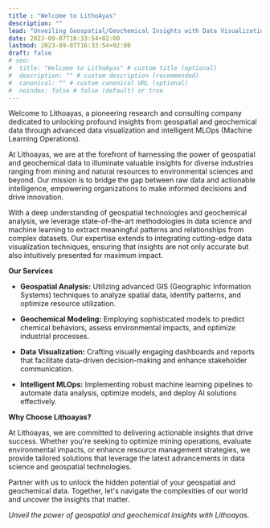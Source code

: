 ```yaml
---
title : "Welcome to LithoAyas"
description: ""
lead: "Unveiling Geospatial/Geochemical Insights with Data Visualization and Intelligent MLOps"
date: 2023-09-07T16:33:54+02:00
lastmod: 2023-09-07T16:33:54+02:00
draft: false
# seo:
#  title: "Welcome to LithoAyas" # custom title (optional)
#  description: "" # custom description (recommended)
#  canonical: "" # custom canonical URL (optional)
#  noindex: false # false (default) or true
---
```


Welcome to Lithoayas, a pioneering research and consulting company dedicated to unlocking profound insights from geospatial and geochemical data through advanced data visualization and intelligent MLOps (Machine Learning Operations).

At Lithoayas, we are at the forefront of harnessing the power of geospatial and geochemical data to illuminate valuable insights for diverse industries ranging from mining and natural resources to environmental sciences and beyond. Our mission is to bridge the gap between raw data and actionable intelligence, empowering organizations to make informed decisions and drive innovation.

With a deep understanding of geospatial technologies and geochemical analysis, we leverage state-of-the-art methodologies in data science and machine learning to extract meaningful patterns and relationships from complex datasets. Our expertise extends to integrating cutting-edge data visualization techniques, ensuring that insights are not only accurate but also intuitively presented for maximum impact.

**Our Services**

- **Geospatial Analysis:** Utilizing advanced GIS (Geographic Information Systems) techniques to analyze spatial data, identify patterns, and optimize resource utilization.
  
- **Geochemical Modeling:** Employing sophisticated models to predict chemical behaviors, assess environmental impacts, and optimize industrial processes.

- **Data Visualization:** Crafting visually engaging dashboards and reports that facilitate data-driven decision-making and enhance stakeholder communication.

- **Intelligent MLOps:** Implementing robust machine learning pipelines to automate data analysis, optimize models, and deploy AI solutions effectively.

**Why Choose Lithoayas?**

At Lithoayas, we are committed to delivering actionable insights that drive success. Whether you're seeking to optimize mining operations, evaluate environmental impacts, or enhance resource management strategies, we provide tailored solutions that leverage the latest advancements in data science and geospatial technologies.

Partner with us to unlock the hidden potential of your geospatial and geochemical data. Together, let's navigate the complexities of our world and uncover the insights that matter.

*Unveil the power of geospatial and geochemical insights with Lithoayas.*
